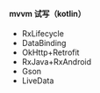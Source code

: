 #### mvvm 试写（kotlin）
 - RxLifecycle
 - DataBinding
 - OkHttp+Retrofit
 - RxJava+RxAndroid
 - Gson
 - LiveData